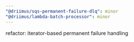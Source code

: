 ```yaml
---
"@driimus/sqs-permanent-failure-dlq": minor
"@driimus/lambda-batch-processor": minor
---
```


refactor: iterator-based permanent failure handling
